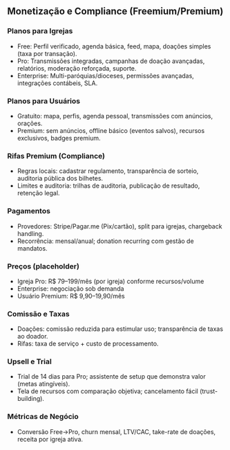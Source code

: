 ## Monetização e Compliance (Freemium/Premium)

### Planos para Igrejas
- Free: Perfil verificado, agenda básica, feed, mapa, doações simples (taxa por transação).
- Pro: Transmissões integradas, campanhas de doação avançadas, relatórios, moderação reforçada, suporte.
- Enterprise: Multi-paróquias/dioceses, permissões avançadas, integrações contábeis, SLA.

### Planos para Usuários
- Gratuito: mapa, perfis, agenda pessoal, transmissões com anúncios, orações.
- Premium: sem anúncios, offline básico (eventos salvos), recursos exclusivos, badges premium.

### Rifas Premium (Compliance)
- Regras locais: cadastrar regulamento, transparência de sorteio, auditoria pública dos bilhetes.
- Limites e auditoria: trilhas de auditoria, publicação de resultado, retenção legal.

### Pagamentos
- Provedores: Stripe/Pagar.me (Pix/cartão), split para igrejas, chargeback handling.
- Recorrência: mensal/anual; donation recurring com gestão de mandatos.

### Preços (placeholder)
- Igreja Pro: R$ 79–199/mês (por igreja) conforme recursos/volume
- Enterprise: negociação sob demanda
- Usuário Premium: R$ 9,90–19,90/mês

### Comissão e Taxas
- Doações: comissão reduzida para estimular uso; transparência de taxas ao doador.
- Rifas: taxa de serviço + custo de processamento.

### Upsell e Trial
- Trial de 14 dias para Pro; assistente de setup que demonstra valor (metas atingíveis).
- Tela de recursos com comparação objetiva; cancelamento fácil (trust-building).

### Métricas de Negócio
- Conversão Free→Pro, churn mensal, LTV/CAC, take-rate de doações, receita por igreja ativa.
